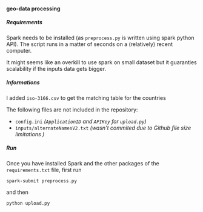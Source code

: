 #### geo-data processing
##### Requirements  

Spark needs to be installed (as `preprocess.py` is written using spark python API).
The script runs in a matter of seconds on a (relatively) recent computer.

It might seems like an overkill to use spark  on small dataset but it guaranties scalability if the inputs data gets bigger.

##### Informations  
 I  added `iso-3166.csv` to get the matching table for the countries

The following files are not included in the repository:
 - `config.ini` *(`ApplicationID` and `APIKey` for `upload.py`)*
 - `inputs/alternateNamesV2.txt` *(wasn't commited due to Github file size limitations )*

##### Run   
Once you have installed Spark and the other packages of the `requirements.txt` file, first run

```
spark-submit preprocess.py
```
and then
```
python upload.py
```
